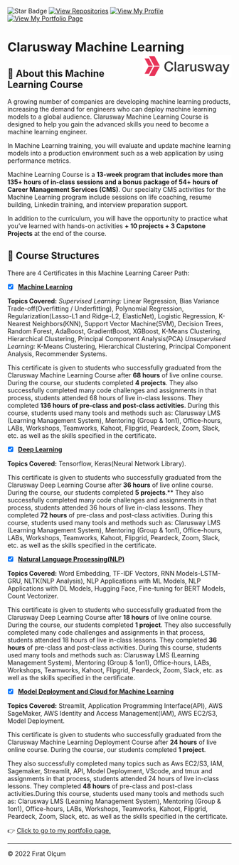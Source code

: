  ![Star Badge](https://img.shields.io/static/v1?label=%F0%9F%8C%9F&message=If%20Useful&style=style=flat&color=BC4E99)
 [![View Repositories](https://img.shields.io/badge/View-My_Repositories-blue?logo=GitHub)](https://github.com/firatolcum?tab=repositories)
[![View My Profile](https://img.shields.io/badge/View-My_Profile-green?logo=GitHub)](https://github.com/firatolcum) 
[![View My Portfolio Page](https://img.shields.io/badge/View-My_Portfolio-orange?logo=Port)](https://firatolcum.social/) 

# Clarusway Machine Learning <img src="https://github.com/firatolcum/Clarusway_Data_Analytics_Course/blob/master/8-Certificates/Clarusway.png" align="right" width="200" />

## 📣 About this Machine Learning Course
A growing number of companies are developing machine learning products, increasing the demand for engineers who can deploy machine learning models to a global audience. Clarusway Machine Learning Course is designed to help you gain the advanced skills you need to become a machine learning engineer. 

In Machine Learning training, you will evaluate and update machine learning models into a production environment such as a web application by using performance metrics.

Machine Learning Course is a **13-week program that includes more than 135+ hours of in-class sessions and a bonus package of 54+ hours of Career Management Services (CMS)**. Our specialty CMS activities for the Machine Learning program include sessions on life coaching, resume building, Linkedin training, and interview preparation support.

In addition to the curriculum, you will have the opportunity to practice what you’ve learned with hands-on activities **+ 10 projects + 3 Capstone Projects** at the end of the course. 


## 📂 Course Structures

There are 4 Certificates in this Machine Learning Career Path:


- [x] [__Machine Learning__](https://github.com/firatolcum/Clarusway_Data_Analytics_Course/blob/master/8-Certificates/1-DataAnalysisWithPython.jpg)

**Topics Covered:** *Supervised Learning:* Linear Regression, Bias Variance Trade-off(Overfitting / Underfitting), Polynomial Regression, Regularization(Lasso-L1 and Ridge-L2, ElasticNet), Logistic Regression, K-Nearest Neighbors(KNN), Support Vector Machine(SVM), Decision Trees, Random Forest, AdaBoost, GradientBoost, XGBoost, K-Means Clustering, Hierarchical Clustering, Principal Component Analysis(PCA) *Unsupervised Learning:* K-Means Clustering, Hierarchical Clustering, Principal Component Analysis, Recommender Systems.

This certificate is given to students who successfully graduated from the Clarusway Machine Learning Course after **68 hours** of live online course. During the course, our students completed **4 projects**. They also successfully completed many code challenges and assignments in that process, students attended 68 hours of live in-class lessons. They completed **136 hours of pre-class and post-class activities**. During this course, students used many tools and methods such as: Clarusway LMS (Learning Management System), Mentoring (Group & 1on1), Office-hours, LABs, Workshops, Teamworks, Kahoot, Flipgrid, Peardeck, Zoom, Slack, etc. as well as the skills specified in the certificate.


- [x] [__Deep Learning__](https://github.com/firatolcum/Clarusway_Data_Analytics_Course/blob/master/8-Certificates/2-DataVisualizationWithPython.jpg)

**Topics Covered:** Tensorflow, Keras(Neural Network Library).

This certificate is given to students who successfully graduated from the Clarusway Deep Learning Course after **36 hours** of live online course. During the course, our students completed **5 projects**.** They also successfully completed many code challenges and assignments in that process, students attended 36 hours of live in-class lessons. They completed **72 hours** of pre-class and post-class activities. During this course, students used many tools and methods such as: Clarusway LMS (Learning Management System), Mentoring (Group & 1on1), Office-hours, LABs, Workshops, Teamworks, Kahoot, Flipgrid, Peardeck, Zoom, Slack, etc. as well as the skills specified in the certificate.


- [X] [__Natural Language Processing(NLP)__ ](https://github.com/firatolcum/Clarusway_Data_Analytics_Course/blob/master/8-Certificates/3-DataAnalysisWithSQL.jpg)

**Topics Covered:** Word Embedding, TF-IDF Vectors, RNN Models-LSTM-GRU, NLTK(NLP Analysis), NLP Applications with ML Models, NLP Applications with DL Models, Hugging Face, Fine-tuning for BERT Models, Count Vectorizer.

This certificate is given to students who successfully graduated from the Clarusway Deep Learning Course after **18 hours** of live online course. During the course, our students completed **1 project**. They also successfully completed many code challenges and assignments in that process, students attended 18 hours of live in-class lessons. They completed **36 hours** of pre-class and post-class activities. During this course, students used many tools and methods such as: Clarusway LMS (Learning Management System), Mentoring (Group & 1on1), Office-hours, LABs, Workshops, Teamworks, Kahoot, Flipgrid, Peardeck, Zoom, Slack, etc. as well as the skills specified in the certificate.

- [x] [__Model Deployment and Cloud for Machine Learning__](https://github.com/firatolcum/Clarusway_Data_Analytics_Course/blob/master/8-Certificates/4-Statistics%20Basics.jpg)

**Topics Covered:** Streamlit, Application Programming Interface(API), AWS SageMaker, AWS Identity and Access Management(IAM), AWS EC2/S3, Model Deployment.

This certificate is given to students who successfully graduated from the Clarusway Machine Learning Deployment Course after **24 hours** of live online course. During the course, our students completed **1 project**.



They also successfully completed many topics such as Aws EC2/S3, IAM, Sagemaker, Streamlit, API, Model Deployment, VScode, and tmux and assignments in that process, students attended 24 hours of live in-class lessons. They completed **48 hours** of pre-class and post-class activities.During this course, students used many tools and methods such as: Clarusway LMS (Learning Management System), Mentoring (Group & 1on1), Office-hours, LABs, Workshops, Teamworks, Kahoot, Flipgrid, Peardeck, Zoom, Slack, etc. as well as the skills specified in the certificate.

👉 [Click to go to my portfolio page.](https://firatolcum.social/)

---
<p>&copy; 2022 Fırat Olçum </p>

